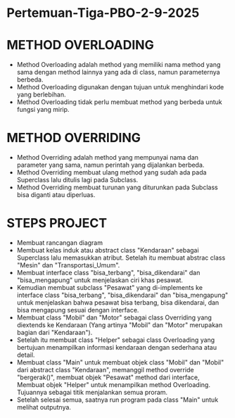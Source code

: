 # Pertemuan-Tiga-PBO-2-9-2025

# METHOD OVERLOADING
- Method Overloading adalah method yang memiliki nama method yang sama dengan method lainnya yang ada di class, namun parameternya berbeda.
- Method Overloading digunakan dengan tujuan untuk menghindari kode yang berlebihan.
- Method Overloading tidak perlu membuat method yang berbeda untuk fungsi yang mirip.

# METHOD OVERRIDING
- Method Overriding adalah method yang mempunyai nama dan parameter yang sama, namun perintah yang dijalankan berbeda.
- Method Overriding membuat ulang method yang sudah ada pada Superclass lalu ditulis lagi pada Subclass.
- Method Overriding membuat turunan yang diturunkan pada Subclass bisa diganti atau diperluas.

# STEPS PROJECT
- Membuat rancangan diagram
- Membuat kelas induk atau abstract class "Kendaraan" sebagai Superclass lalu memasukkan atribut. Setelah itu membuat abstrac class "Mesin" dan "Transportasi_Umum".
- Membuat interface class "bisa_terbang", "bisa_dikendarai" dan "bisa_mengapung" untuk menjelaskan ciri khas pesawat.
- Kemudian membuat subclass "Pesawat" yang di-implements ke interface class "bisa_terbang", "bisa_dikendarai" dan "bisa_mengapung" untuk menjelaskan bahwa pesawat bisa terbang, bisa dikendarai, dan bisa mengapung sesuai dengan interface.
- Membuat class "Mobil" dan "Motor" sebagai class Overriding yang diextends ke Kendaraan (Yang artinya "Mobil" dan "Motor" merupakan bagian dari "Kendaraan").
- Setelah itu membuat class "Helper" sebagai class Overloading yang bertujuan menampilkan informasi kendaraan dengan sederhana atau detail.
- Membuat class "Main" untuk membuat objek class "Mobil" dan "Mobil" dari abstract class "Kendaraan", memanggil method override "bergerak()", membuat objek "Pesawat" method dari interface, Membuat objek "Helper" untuk menampilkan method Overloading. Tujuannya sebagai titik menjalankan semua proram.
- Setelah selesai semua, saatnya run program pada class "Main" untuk melihat outputnya.
